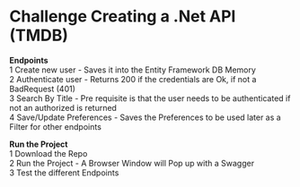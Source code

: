 # Challenge Creating a .Net API (TMDB)

**Endpoints**\
1 Create new user - Saves it into the Entity Framework DB Memory\
2 Authenticate user - Returns 200 if the credentials are Ok, if not a BadRequest (401)\
3 Search By Title - Pre requisite is that the user needs to be authenticated if not an authorized is returned\
4 Save/Update Preferences - Saves the Preferences to be used later as a Filter for other endpoints

**Run the Project**\
1 Download the Repo\
2 Run the Project - A Browser Window will Pop up with a Swagger\
3 Test the different Endpoints

